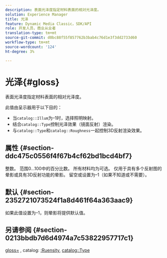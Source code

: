```yaml
---
description: 表面光泽度指定材料表面的相对光泽度。
solution: Experience Manager
title: 光泽
feature: Dynamic Media Classic，SDK/API
role: 开发人员，商业从业者
translation-type: tm+mt
source-git-commit: d0bc88f55f857762b3bab4c76d1e3f3dd2733d60
workflow-type: tm+mt
source-wordcount: '124'
ht-degree: 3%

---
```



# 光泽{#gloss}

表面光泽度指定材料表面的相对光泽度。

此值由呈示器用于以下目的：

* 当`catalog::Illum`为–1时，选择照明映射。
* 结合`catalog::Type`控制光泽效果（镜面反射）渲染。
* 与`catalog::Type`和`catalog::Roughness`一起控制3D反射渲染效果。

## 属性 {#section-ddc475c0556f4f67b4cf62bd1bcd4bf7}

整数。 范围0...100中的百分比数。 所有材料均为可选。 仅用于具有多个反射图的晕影或具有3D反射功能的晕影。 留空或设置为–1（如果不知道或不需要）。

## 默认 {#section-2352721073524f1a8d461f64a363aac9}

如果此值设置为–1，则晕影将提供默认值。

## 另请参阅 {#section-0213bbdb7d6d4974a7c53822957717c1}

[gloss=](../../../../../ir-api/http-protocol/image-rendering-api-ref/c-ir-http-protocol-ref/c-ir-http-protocol-command-reference/r-ir-http-gloss.md#reference-325aef2ee51e4e1584a06047427340ca) , catalog: [:Ruensity](../../../../../ir-api/material-cat/image-rendering-api-ref/c-ir-material-catalog/c-ir-material-data-reference/r-ir-roughness.md#reference-79f748ac642745e3b81795a99f61fa99), [ catalog::Type](../../../../../ir-api/material-cat/image-rendering-api-ref/c-ir-material-catalog/c-ir-material-data-reference/r-ir-cat-type.md#reference-9bea147dda9f4e74bc0ec79dcc0d9161)
